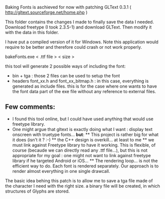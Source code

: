 Baking Fonts is aschieved for now with patching GLText 0.3.1 ( http://gltext.sourceforge.net/home.php )

This folder contains the changes I made to finally save the data I needed.
Download freetype (I took 2.3.5-1) and download GLText. Then modify it with the data in this folder.

I have put a compiled version of it for Windows. Note this application would require to be better and therefore could crash or not work properly.

bakeFonts.exe < .ttf file > < size >

this tool will generate 2 possible ways of including the font:
* bin + tga : those 2 files can be used to setup the font
* headers font_xx.h and font_xx_bitmap.h : in this case, everything is generated as include files. this is for the case where one wants to have the font data part of the exe file without any reference to external files.

Few comments:
------------
* I found this tool online, but I could have used anything that would use freetype library.
* One might argue that gltext is exactly doing what I want : display text onscreen with truetype fonts... **but**:
** This project is rather big for what it does (isn't it ? :-)
** the C++ design is overkill... at least to me
** we must link against Freetype library to have it working. This is flexible, of course (becaude we can directly read any .ttf file...), but this is not appropriate for my goal : one might not want to link against freetype library if he targeted Android or iOS...
** The rendering loop... is not the efficient way to do. Each font is rendered separately. Our approach is to render almost everything in one single drawcall.

The basic idea behing this patch is to allow me to save a tga file made of the character I need with the right size. a binary file will be created, in which structures of Glyphs are stored.
